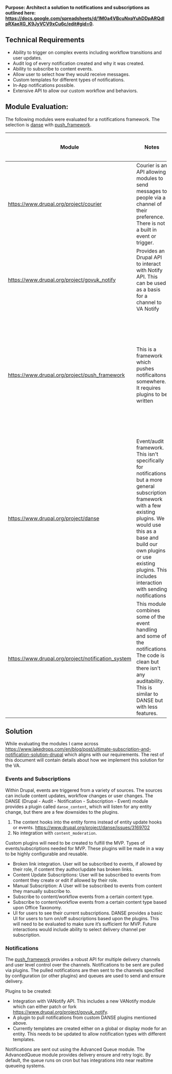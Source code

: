 **Purpose: Architect a solution to notifications and subscriptions as outlined here: https://docs.google.com/spreadsheets/d/1M0a4VBcuNxpYuhDDpARQdlpRXaeXG_K9JyVCV9xCu6c/edit#gid=0.**


## **Technical Requirements**



*   Ability to trigger on complex events including workflow transitions and user updates.
*   Audit log of every notification created and why it was created.
*   Ability to subscribe to content events.
*   Allow user to select how they would receive messages.
*   Custom templates for different types of notifications.
*   In-App notifications possible.
*   Extensive API to allow our custom workflow and behaviors.


## **Module Evaluation:**

The following modules were evaluated for a notifications framework. The selection is [danse](https://www.drupal.org/project/danse) with [push_framework](https://www.drupal.org/project/push_framework).

| Module                                             | Notes                                                                                                                                                                                                                                                                       | Flexibilty on Triggering Events                        | Channels configurable | Templates                                                                                                                                                                     | User level configuration | Flexible API |
|----------------------------------------------------|-----------------------------------------------------------------------------------------------------------------------------------------------------------------------------------------------------------------------------------------------------------------------------|--------------------------------------------------------|----------------------|-------------------------------------------------------------------------------------------------------------------------------------------------------------------------------|--------------------------|--------------|
| https://www.drupal.org/project/courier             | Courier is an API allowing modules to send messages to people via a channel of their preference. There is not a built in event or trigger.                                                                                                                                  | No event triggers, only sending messages               | Y                    | Has a template API but currently only user level emails are setup.                                                                                                            | Y                        | Y            |
| https://www.drupal.org/project/govuk_notify        | Provides an Drupal API to interact with Notify API.  This can be used as a basis for a channel to VA Notify                                                                                                                                                               |                                                        |                      |                                                                                                                                                                               | N                        | N            |
| https://www.drupal.org/project/push_framework      | This is a framework which pushes notificaitons somewhere.  It requires plugins to be written                                                                                                                                                                               | No event Triggers, only sending messages               |                      | global template but uses display modes on entities to render content.  There are also templates for different Recipent plugins. There is a robust API which could be leveraged | Y                        | Y            |
| https://www.drupal.org/project/danse               | Event/audit framework.  This isn't specifically for notifications but a more general subscription framework with a few existing plugins.  We would use this as a base and build our own plugins or use existing plugins.  This includes interaction with sending notifications | Includes extensive triggers along with API to add more |                      | NA, this module is for events only, and not sending notifications                                                                                                             | Y                        | Y            |
| https://www.drupal.org/project/notification_system | This module combines some of the event handling and some of the notifications.  The code is clean but there isn't any auditability.  This is similar to DANSE but with less features.                                                                                      | Includes some triggers                                 |                      | Global                                                                                                                                                                        | Y                        | Y            |


## **Solution**

While evaluating the modules I came across https://www.lakedrops.com/en/blog/post/ultimate-subscription-and-notification-solution-drupal which aligns with our requirements. The rest of this document will contain details about how we implement this solution for the VA.


### **Events and Subscriptions**

Within Drupal, events are triggered from a variety of sources. The sources can include content updates, workflow changes or user changes. The DANSE (Drupal - Audit - Notification - Subscription - Event) module provides a plugin called `danse_content`, which will listen for any entity change, but there are a few downsides to the plugins. 



1. The content hooks into the entity forms instead of entity update hooks or events. https://www.drupal.org/project/danse/issues/3169702
2. No integration with `content_moderation`.

Custom plugins will need to be created to fulfill the MVP. Types of events/subscriptions needed for MVP. These plugins will be made in a way to be highly configurable and reusable.



*   Broken link integration. User will be subscribed to events, if allowed by their role, if content they author/update has broken links.
*   Content Update Subscriptions: User will be subscribed to events from content they create or edit if allowed by their role.
*   Manual Subscription: A User will be subscribed to events from content they manually subscribe to.
*   Subscribe to content/workflow events from a certain content type. 
*   Subscribe to content/workflow events from a certain content type based upon Office Taxonomy.
* UI for users to see their current subscriptions. DANSE provides a basic UI for users to turn on/off subscriptions based upon the plugins.  This will need to be evaluated to make sure it’s sufficient for MVP.  Future interactions would include ability to select delivery channel per subscription.

### **Notifications**

The [push_framework](https://www.drupal.org/project/push_framework) provides a robust API for multiple delivery channels and user level control over the channels. Notifications to be sent are pulled via plugins. The pulled notifications are then sent to the channels specified by configuration (or other plugins) and queues are used to send and ensure delivery.

Plugins to be created:

*   Integration with VANotify API. This includes a new VANotify module which can either patch or fork https://www.drupal.org/project/govuk_notify.
*   A plugin to pull notifications from custom DANSE plugins mentioned above.
*   Currently templates are created either on a global or display mode for an entity.  This needs to be updated to allow notification types with different templates.

Notifications are sent out using the Advanced Queue module.  The AdvancedQueue module provides delivery ensure and retry logic.  By default, the queue runs on cron but has integrations into near realtime queueing systems.
